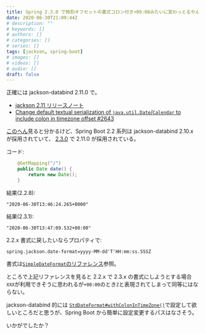 ```yaml
---
title: Spring 2.3.0 で時刻オフセットの書式コロン付き+09:00みたいに変わっとるやん
date: 2020-06-30T21:09:44Z
# description: ""
# keywords: []
# authors: []
# categories: []
# series: []
tags: [jackson, spring-boot]
# images: []
# videos: []
# audio: []
draft: false
---
```


正確には jackson-databind 2.11.0 で。

- [jackson 2.11 リリースノート](https://github.com/FasterXML/jackson/wiki/Jackson-Release-2.11#changes-behavior)
- [Change default textual serialization of `java.util.Date`/`Calendar` to include colon in timezone offset #2643](https://github.com/FasterXML/jackson-databind/issues/2643)

[このへん](https://docs.spring.io/spring-boot/docs/2.2.8.RELEASE/reference/htmlsingle/#dependency-versions-coordinates)見ると分かるけど、Spring Boot 2.2 系列は jackson-databind 2.10.x が採用されていて、 [2.3.0](https://docs.spring.io/spring-boot/docs/2.3.0.RELEASE/reference/htmlsingle/#dependency-versions-coordinates) で 2.11.0 が採用されている。

コード:

```java
    @GetMapping("/")
    public Date date() {
        return new Date();
    }
```

結果(2.2.8):

```
"2020-06-30T13:46:24.265+0000"
```

結果(2.3.1):

```
"2020-06-30T13:47:09.532+00:00"
```

2.2.x 書式に戻したいならプロパティで:

```
spring.jackson.date-format=yyyy-MM-dd'T'HH:mm:ss.SSSZ
```

書式は[`SimpleDateFormat`のリファレンス](https://docs.oracle.com/en/java/javase/11/docs/api/java.base/java/text/SimpleDateFormat.html)参照。

ところで上記リファレンスを見ると 2.2.x で 2.3.x の書式にしようとする場合`XXX`が利用できそうに思われるが`+00:00`のとき`Z`と表現されてしまって同等にはならない。

jackson-databind 的には [`StdDateFormat#withColonInTimeZone()`](https://github.com/FasterXML/jackson-databind/blob/jackson-databind-2.10.4/src/main/java/com/fasterxml/jackson/databind/util/StdDateFormat.java#L251)で設定して欲しいところだと思うが、Spring Boot から簡単に設定変更するパスはなさそう。

いかがでしたか？
